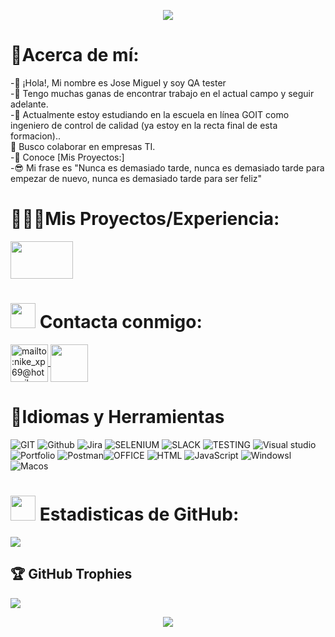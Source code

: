 


<p align="center">
<a href="https://github.com/JoseMiguell2023"><img src="https://i.postimg.cc/SNqtpS9J/3.png" /></a>

# 🐞Acerca de mí:
-👋 ¡Hola!, Mi nombre es Jose Miguel y soy QA tester <br>-👀 Tengo muchas ganas de encontrar trabajo en el actual campo y seguir adelante.<br>-🌱 Actualmente estoy estudiando en la escuela en línea GOIT como ingeniero de control de calidad (ya estoy en la recta final de esta formacion)..<br> 💞️ Busco colaborar en empresas TI.<br>-📄 Conoce [Mis Proyectos:] <br>-😎 Mi frase es "Nunca es demasiado tarde, nunca es demasiado tarde para empezar de nuevo, nunca es demasiado tarde para ser feliz"<br>

# 🕵🏻‍♀️Mis Proyectos/Experiencia:


<p align="left">
<a href="https://github.com/JoseMiguell2023/Bug-web-Buggy-Cars-Rating"><img src="https://buggy.justtestit.org/img/header-car.gif"  height="60" width="100" /></a>

    
#  <a href="https://github.com/JoseMiguell2023"><img src="https://user-images.githubusercontent.com/63050133/156777293-72a6e681-2582-4a9d-ad92-09d1181d47c7.gif" height="40" width="40" /></a> Contacta conmigo:
<p align="left">
  <a href="mailto:nike_xp69@hotmail.com" target="blank" ><img align="center" src="https://img.icons8.com/fluency/48/000000/apple-mail.png" alt="mailto:nike_xp69@hotmail.com" height="60" width="60"  </a>
      <a href="https://www.linkedin.com/in/jose-qatester" target="blank"><img align="center" src="https://img.icons8.com/fluency/48/000000/linkedin.png"  height="60" width="60"/></a>
    
# 🔨Idiomas y Herramientas
![GIT](https://img.shields.io/badge/Git-fc6d26?style=plastic&logo=git&logoColor=white) ![Github](https://camo.githubusercontent.com/01504daa1be08e9f944dd9de6e992d43c1f871770fa8fb2cf7ff6915d973f495/68747470733a2f2f696d672e736869656c64732e696f2f62616467652f4769744875622d3138313731373f7374796c653d666c61742d737175617265266c6f676f3d476974487562266c6f676f436f6c6f723d7768697465)  ![Jira](https://img.shields.io/badge/jira-%230A0FFF.svg?style=plastic&logo=jira&logoColor=white) ![SELENIUM](https://camo.githubusercontent.com/220bfa659f25bbd2668e922e1ca177c30f1db413a6a9b92addee4afe092335b4/68747470733a2f2f696d672e736869656c64732e696f2f62616467652f2d53656c656e69756d2d3035313232413f7374796c653d666c6174266c6f676f3d73656c656e69756d266c6f676f436f6c6f723d73656c656e69756d) ![SLACK](https://camo.githubusercontent.com/a5157770e95e37d0f3a416b611cf43398821fbbea0be539d6d13d3cb0b722397/68747470733a2f2f696d672e736869656c64732e696f2f62616467652f536c61636b2d3441313534423f6c6f676f3d736c61636b266c6f676f436f6c6f723d666666267374796c653d666c6174) ![TESTING](https://camo.githubusercontent.com/7c3ba3e2af123d32fcfa7388a5139a4a9f189a845c7179356463f8694f48431a/68747470733a2f2f696d672e736869656c64732e696f2f62616467652f52656163745f54657374696e675f4c6962726172792d3230323332412e737667)  ![Visual studio](https://camo.githubusercontent.com/1ca4fca85fcdf590edd7002c02ded299502daa79309d0656859b69d55a1c1fa9/68747470733a2f2f696d672e736869656c64732e696f2f62616467652f2d56697375616c25323053747564696f253230436f64652d3035313232413f7374796c653d666c6174266c6f676f3d76697375616c2d73747564696f2d636f6465266c6f676f436f6c6f723d303037414343) ![Portfolio](https://img.shields.io/badge/Portfolio-%23000000.svg?style=plastic&logo=firefox&logoColor=#FF7139) ![Postman](https://img.shields.io/badge/Postman-FF6C37?style=plastic&logo=postman&logoColor=white)![OFFICE](https://camo.githubusercontent.com/7908f4acf7c6ae023ea846ea7070dca81a2a3cab12e0991a895fa1ded90d80ee/68747470733a2f2f696d672e736869656c64732e696f2f62616467652f4d6963726f736f66742532304f66666963652d4438334230313f6c6f676f3d6d6963726f736f66746f6666696365266c6f676f436f6c6f723d666666267374796c653d666c6174) ![HTML](https://camo.githubusercontent.com/26a2d44d15ce047495fe82e6f07d5546a18d229326c87837ace066d930ee7385/68747470733a2f2f696d672e736869656c64732e696f2f62616467652f2d48544d4c2d3333333333333f7374796c653d666c6174266c6f676f3d48544d4c35) ![JavaScript](https://camo.githubusercontent.com/318695bb8bb3f74e026bb85d3b3a94aaf489017986ea5384d10a789617ec00ed/68747470733a2f2f696d672e736869656c64732e696f2f62616467652f4a6176615363726970742d4637444631453f7374796c653d666c61742d737175617265266c6f676f3d4a617661536372697074266c6f676f436f6c6f723d7768697465) ![Windowsl](https://camo.githubusercontent.com/fdc821b1bab3486c7e531d0280342a6ef52beeaccb81f06b4d8f55c41a961b31/68747470733a2f2f696d672e736869656c64732e696f2f62616467652f57696e646f77732d3030373844363f7374796c653d666c61742d737175617265266c6f676f3d57696e646f7773266c6f676f436f6c6f723d7768697465) ![Macos](https://camo.githubusercontent.com/d27e5ecb3d5fa6ffc97872f1ad6dbdd26c2f37fae68126962bf01dedce225ca8/68747470733a2f2f696d672e736869656c64732e696f2f62616467652f4d61634f532d3030303030303f7374796c653d666c61742d737175617265266c6f676f3d6d61634f53266c6f676f436f6c6f723d7768697465) 
# <a href="https://github.com/JoseMiguell2023"><img src="https://camo.githubusercontent.com/c0a1ff533f2a741658eb8a0551bd70fb541825ef55f07e8c761aa2795d2e0dfd/68747470733a2f2f6d656469612e67697068792e636f6d2f6d656469612f6959384352426451584f444a5343455249722f67697068792e676966" height="40" width="40" /></a> Estadisticas de GitHub:
![](https://github-readme-streak-stats.herokuapp.com/?user=JoseMiguell2023&theme=yeblu&hide_border=true)<br/>





## 🏆 GitHub Trophies
![](https://github-profile-trophy.vercel.app/?username=JoseMiguell2023&theme=nord&no-frame=false&no-bg=true&margin-w=4)

<p align="center">
<a href="https://github.com/JoseMiguell2023"><img src="https://raw.githubusercontent.com/hackerspider1/hackerspider1/main/code.gif" /></a>

 <a img src="https://camo.githubusercontent.com/9ba81032a90e589aec7871a0f749e60d90decb3969b22bc392a9bc8222656e9a/68747470733a2f2f696d672e736869656c64732e696f2f62616467652f2d73656c656e69756d2d253433423032413f7374796c653d666f722d7468652d6261646765266c6f676f3d73656c656e69756d266c6f676f436f6c6f723d7768697465" height="60" width="60" /></a>





